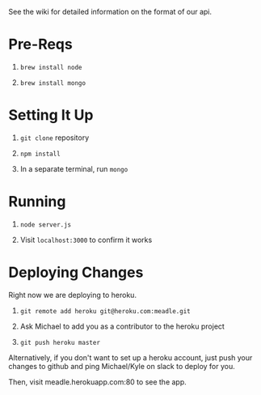 
See the wiki for detailed information on the format of our api.

Pre-Reqs
========

1. `brew install node`

2. `brew install mongo`


Setting It Up
=============

1. `git clone` repository

2. `npm install`

3. In a separate terminal, run `mongo`


Running
=======

1. `node server.js`

2. Visit `localhost:3000` to confirm it works


Deploying Changes
=================

Right now we are deploying to heroku.

1. `git remote add heroku git@heroku.com:meadle.git`

2. Ask Michael to add you as a contributor to the heroku project

3. `git push heroku master`

Alternatively, if you don't want to set up a heroku account, just push your changes to github and ping Michael/Kyle on slack to deploy for you.

Then, visit meadle.herokuapp.com:80 to see the app. 
